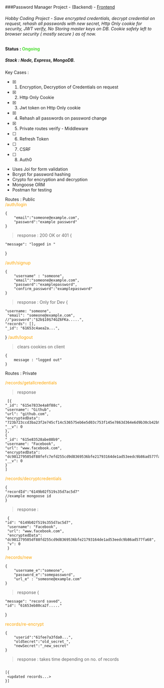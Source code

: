 ###Password Manager Project - (Backend) - [Frontend](https://github.com/ArunAaryan/PasswordManagerReact)

###### Hobby Coding Project - Save encrypted credentials, decrypt credential on request, rehash all passwords with new secret, Http Only cookie for security, JWT verify, No Storing master keys on DB. Cookie safety left to browser security ( mostly secure ) as of now.

#### Status : <font color = "#4ADD2F"> Ongoing </font>

##### Stack : Node, Express, MongoDB.

Key Cases :

- [x] 1. Encryption, Decryption of Credentials on request
- [x] 2. Http Only Cookie
- [x] 3. Jwt token on Http Only cookie
- [x] 4. Rehash all passwords on password change
- [x] 5. Private routes verify - Middleware
- [ ] 6. Refresh Token
- [ ] 7. CSRF
- [ ] 8. Auth0
     <br/>
- Uses Joi for form validation
- Bcrypt for password hashing
- Crypto for encryption and decryption
- Mongoose ORM
- Postman for testing

Routes : Public  
<font color = "orange" > /auth/login </font>

```
{
    "email":"someone@example.com",
    "password":"example password"
}
```

> response :
> 200 OK or 401
> {

    "message": "logged in "

}

<font color = "orange" > /auth/signup </font>

```
{
    "username" : "someone",
    "email":"someone@example.com",
    "password":"examplepassword",
    "confirm_password":"examplepassword"
}
```

> response : Only for Dev
> {

    "username: "someone",
     "email": "someone@example.com",
    //"password":"$2b$10$74GZ6FKa.....",
    "records": [],
    "_id": "61653c4aea2a...",

}
<font color = "orange">
/auth/logout
</font>

> clears cookies on client

```
{
    message : "logged out"
}
```

Routes : Private

<font color = "orange" >/records/getallcredentials</font>

> response

```
 [{
"_id": "615e7833e4a8f88c",
"username": "Github",
"url": "github.com",
"encryptedData": "723b723ccd3ba23f2e745cf14c536575eb6e5d03c753f145e7863d364e6d9b30cb42b9484c4787b379fdcfbc38bd1830d2940a4e35e",
"__v": 0
},
{
"_id": "615e83528abe88b9",
"username": "Facebook",
"url": "www.facebook.com",
"encryptedData": "dc981279505df88fefc7efd255cd9d8369536bfe21793164de1ad53eedc9b86ad577fa68",
"__v": 0
}
]
```

<font color = "orange" >/records/decryptcredentials</font>

```
{
"recordId":"6149b02f519s35d7ac5d7"
//example mongoose id
}
```

> response :

```
 {
"id": "6149b02f519s355d7ac5d7",
 "username": "Facebook",
 "url": "www.facebook.com",
 "encryptedData": "dc981279505df88fd255cd9d8369536bfe21793164de1ad53eedc9b86ad577fa68",
 "v": 0
 }
```

<font color = "orange">
/records/new
</font>

```
{
    "username_e":"someone",
    "password_e":"somepassword",
    "url_e" : "someone@example.com"
}
```

> response
> {

    "message": "record saved",
    "id": "61653eb80ca2f....."

}

<font color = "orange">
records/re-encrypt
</font>

```
{
    "userid":"61fee7a3fda0...",
    "oldSecret":"old_secret_",
    "newSecret":"_new_secret"
}

```

> response : takes time depending on no. of records

```

[{
 <updated records...>
}]

```
